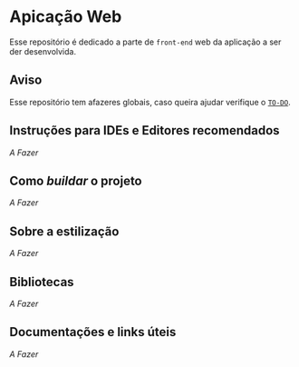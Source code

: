 # Apicação Web

Esse repositório é dedicado a parte de `front-end` web da aplicação a ser der desenvolvida.

## Aviso

Esse repositório tem afazeres globais, caso queira ajudar verifique o [`TO-DO`](TO-DO.md).

## Instruções para IDEs e Editores recomendados

_A Fazer_

## Como _buildar_ o projeto

_A Fazer_

## Sobre a estilização

_A Fazer_

## Bibliotecas

_A Fazer_

## Documentações e links úteis

_A Fazer_
